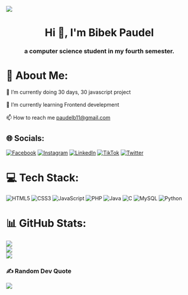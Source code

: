 
[![](https://visitcount.itsvg.in/api?id=paudelb36&icon=0&color=0)](https://visitcount.itsvg.in)
<h1 align="center">Hi 👋, I'm Bibek Paudel</h1>
<h3 align="center">a computer science student in my fourth semester.</h3>

# 💫 About Me:
🔭 I’m currently doing 30 days, 30 javascript project<br><br>🌱 I’m currently learning Frontend develepment<br><br>📫 How to reach me paudelb11@gmail.com


## 🌐 Socials:
[![Facebook](https://img.shields.io/badge/Facebook-%231877F2.svg?logo=Facebook&logoColor=white)](https://facebook.com/bebek.paudell) [![Instagram](https://img.shields.io/badge/Instagram-%23E4405F.svg?logo=Instagram&logoColor=white)](https://instagram.com/paudelb_) [![LinkedIn](https://img.shields.io/badge/LinkedIn-%230077B5.svg?logo=linkedin&logoColor=white)](https://linkedin.com/in/bibek-paudel-06b53821b) [![TikTok](https://img.shields.io/badge/TikTok-%23000000.svg?logo=TikTok&logoColor=white)](https://tiktok.com/@rengoku_onigiri_) [![Twitter](https://img.shields.io/badge/Twitter-%231DA1F2.svg?logo=Twitter&logoColor=white)](https://twitter.com/bebekpaudel) 

# 💻 Tech Stack:
![HTML5](https://img.shields.io/badge/html5-%23E34F26.svg?style=flat&logo=html5&logoColor=white) ![CSS3](https://img.shields.io/badge/css3-%231572B6.svg?style=flat&logo=css3&logoColor=white) ![JavaScript](https://img.shields.io/badge/javascript-%23323330.svg?style=flat&logo=javascript&logoColor=%23F7DF1E) ![PHP](https://img.shields.io/badge/php-%23777BB4.svg?style=flat&logo=php&logoColor=white) ![Java](https://img.shields.io/badge/java-%23ED8B00.svg?style=flat&logo=java&logoColor=white) ![C](https://img.shields.io/badge/c-%2300599C.svg?style=flat&logo=c&logoColor=white) ![MySQL](https://img.shields.io/badge/mysql-%2300f.svg?style=flat&logo=mysql&logoColor=white) ![Python](https://img.shields.io/badge/python-3670A0?style=flat&logo=python&logoColor=ffdd54)
# 📊 GitHub Stats:
![](https://github-readme-stats.vercel.app/api?username=paudelb36&theme=city_light&hide_border=false&include_all_commits=false&count_private=false)<br/>
![](https://github-readme-streak-stats.herokuapp.com/?user=paudelb36&theme=city_light&hide_border=false)<br/>
![](https://github-readme-stats.vercel.app/api/top-langs/?username=paudelb36&theme=city_light&hide_border=false&include_all_commits=false&count_private=false&layout=compact)



### ✍️ Random Dev Quote
![](https://quotes-github-readme.vercel.app/api?type=horizontal&theme=radical)



<!-- Proudly created with GPRM ( https://gprm.itsvg.in ) -->
